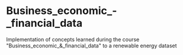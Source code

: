 # Business_economic_-_financial_data
Implementation of concepts learned during the course "Business_economic_&amp;_financial_data" to a renewable energy dataset
